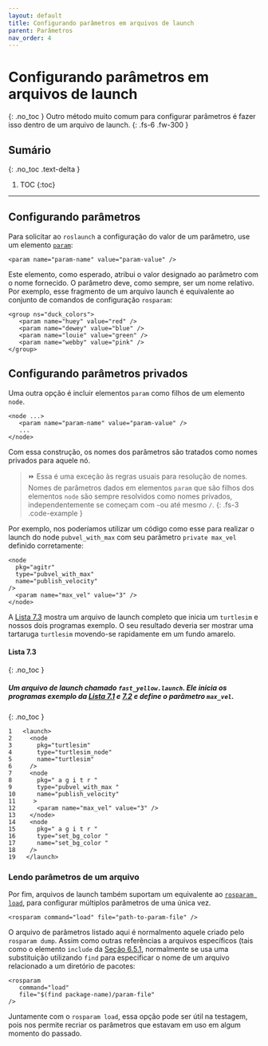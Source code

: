```yaml
---
layout: default
title: Configurando parâmetros em arquivos de launch 
parent: Parâmetros
nav_order: 4
---
```

#  Configurando parâmetros em arquivos de launch 
{: .no_toc }
Outro método muito comum para configurar parâmetros é fazer isso dentro de um arquivo de launch.
{: .fs-6 .fw-300 }

## Sumário
{: .no_toc .text-delta }

1. TOC
{:toc}
---

## Configurando parâmetros

Para solicitar ao `roslaunch` a configuração do valor de um parâmetro, use um elemento [`param`](http://wiki.ros.org/roslaunch/XML/param):

```
<param name="param-name" value="param-value" />
```

Este elemento, como esperado, atribui o valor designado ao parâmetro com o nome fornecido. O parâmetro deve, como sempre, ser um 
nome relativo. Por exemplo, esse fragmento de um arquivo launch é equivalente ao conjunto de comandos de configuração `rosparam`: 

```
<group ns="duck_colors">
   <param name="huey" value="red" />
   <param name="dewey" value="blue" />
   <param name="louie" value="green" />
   <param name="webby" value="pink" />
</group>
```

## Configurando parâmetros privados

Uma outra opção é incluir elementos `param` como filhos de um elemento `node`. 

```
<node ...>
   <param name="param-name" value="param-value" />
   ...
</node>
```

Com essa construção, os nomes dos parâmetros são tratados como nomes privados para aquele nó. 

> ⏩ Essa é uma exceção às regras usuais para resolução de nomes. Nomes de parâmetros dados
> em elementos `param` que são filhos dos elementos `node` são sempre resolvidos como nomes privados, 
> independentemente se começam com `~`ou até mesmo `/`.
{: .fs-3 .code-example }

Por exemplo, nos poderíamos utilizar um código como esse para realizar o launch do node `pubvel_with_max`
com seu parâmetro `private max_vel` definido corretamente:

```
<node
  pkg="agitr"
  type="pubvel_with_max"
  name="publish_velocity"
/>
  <param name="max_vel" value="3" />
</node>
```
A [Lista 7.3](#lista-73) mostra um arquivo de launch completo que inicia um `turtlesim` e nossos dois programas exemplo. 
O seu resultado deveria ser mostrar uma tartaruga `turtlesim` movendo-se rapidamente em um fundo amarelo. 

#### **Lista 7.3**
{: .no_toc }
#####  Um arquivo de launch chamado `fast_yellow.launch`. Ele inicia os programas exemplo da [Lista 7.1](https://ras-ufcg.github.io/agitROS/7/7_3.html#lista-71) e [7.2](https://ras-ufcg.github.io/agitROS/7/7_3.html#lista-72) e define o parâmetro `max_vel`.
{: .no_toc }
```
1   <launch>
2     <node
3       pkg="turtlesim"
4       type="turtlesim_node"
5       name="turtlesim"
6     />
7     <node
8       pkg=" a g i t r "
9       type="pubvel_with_max "
10      name="publish_velocity"
11     >
12      <param name="max_vel" value="3" />
13    </node>
14    <node  
15      pkg=" a g i t r "
16      type="set_bg_color "
17      name="set_bg_color "
18    /> 
19   </launch>
```

### Lendo parâmetros de um arquivo


Por fim, arquivos de launch também suportam um equivalente ao [`rosparam load`](http://wiki.ros.org/roslaunch/XML/rosparam), 
para configurar múltiplos parâmetros de uma única vez.

```
<rosparam command="load" file="path-to-param-file" />
```

O arquivo de parâmetros listado aqui é normalmento aquele criado pelo `rosparam dump`. Assim como outras 
referências a arquivos específicos (tais como o elemento `include` da [Seção 6.5.1](https://ras-ufcg.github.io/agitROS/6/6_5.html#incluindo-outros-arquivos), normalmente se usa 
uma substituição utilizando `find` para especificar o nome de um arquivo relacionado a um diretório de pacotes:

```
<rosparam
   command="load"
   file="$(find package-name)/param-file"
/>
```

Juntamente com o `rosparam load`, essa opção pode ser útil na testagem, pois nos permite recriar
os parâmetros que estavam em uso em algum momento do passado. 
